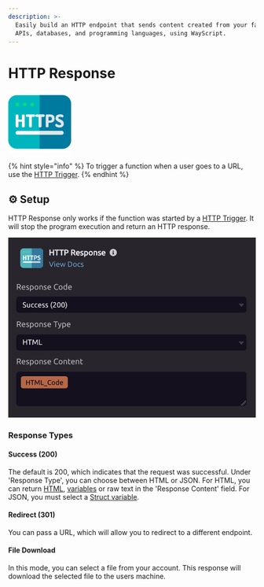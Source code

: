 ```yaml
---
description: >-
  Easily build an HTTP endpoint that sends content created from your favorite
  APIs, databases, and programming languages, using WayScript.
---
```


# HTTP Response

![Stop the program and return the content as an HTTP response](../../.gitbook/assets/http.png)

{% hint style="info" %}
To trigger a function when a user goes to a URL, use the [HTTP Trigger](../triggers/http-trigger.md).
{% endhint %}

## ⚙ Setup

HTTP Response only works if the function was started by a [HTTP Trigger](../triggers/http-trigger.md). It will stop the program execution and return an HTTP response.

![](../../.gitbook/assets/screen-shot-2019-11-12-at-8.16.02-pm.png)

### Response Types

#### Success \(200\)

The default is 200, which indicates that the request was successful. Under 'Response Type', you can choose between HTML or JSON. For HTML, you can return [HTML](html.md#outputs), [variables](../../getting_started/variables.md) or raw text in the 'Response Content' field. For JSON, you must select a [Struct variable](../../getting_started/variables.md#structs). 

#### Redirect \(301\)

You can pass a URL, which will allow you to redirect to a different endpoint.

#### File Download

In this mode, you can select a file from your account. This response will download the selected file to the users machine. 

